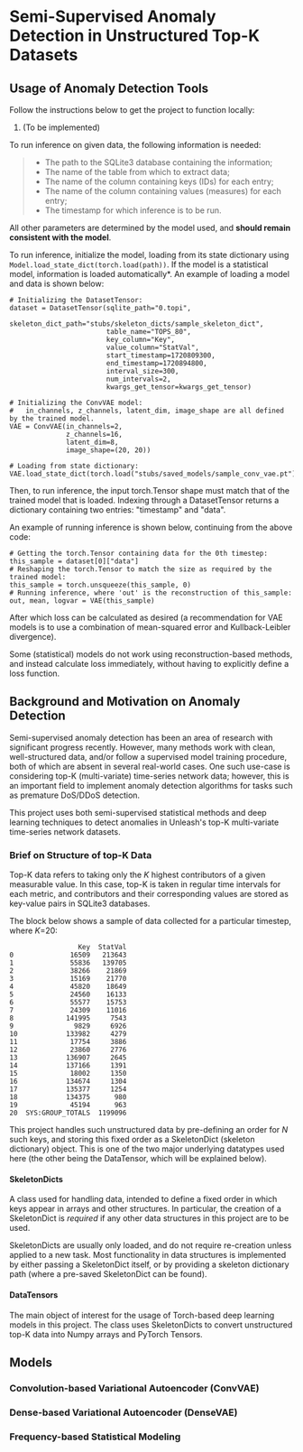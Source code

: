 # Semi-Supervised Anomaly Detection in Unstructured Top-K Datasets

## Usage of Anomaly Detection Tools
Follow the instructions below to get the project to function locally:
1. (To be implemented)

To run inference on given data, the following information is needed:
> * The path to the SQLite3 database containing the information;
> * The name of the table from which to extract data;
> * The name of the column containing keys (IDs) for each entry;
> * The name of the column containing values (measures) for each entry;
> * The timestamp for which inference is to be run.

All other parameters are determined by the model used, and **should remain consistent with the model**.

To run inference, initialize the model, loading from its state dictionary using 
`Model.load_state_dict(torch.load(path))`. If the model is a statistical model, information is loaded
automatically*. An example of loading a model and data is shown below:
```
# Initializing the DatasetTensor:
dataset = DatasetTensor(sqlite_path="0.topi",
                        skeleton_dict_path="stubs/skeleton_dicts/sample_skeleton_dict",
                        table_name="TOPS_80",
                        key_column="Key",
                        value_column="StatVal",
                        start_timestamp=1720809300,
                        end_timestamp=1720894800,
                        interval_size=300,
                        num_intervals=2,
                        kwargs_get_tensor=kwargs_get_tensor)
                        
# Initializing the ConvVAE model:
#   in_channels, z_channels, latent_dim, image_shape are all defined by the trained model.
VAE = ConvVAE(in_channels=2,
              z_channels=16,
              latent_dim=8,
              image_shape=(20, 20))

# Loading from state dictionary:
VAE.load_state_dict(torch.load("stubs/saved_models/sample_conv_vae.pt"))
```

Then, to run inference, the input torch.Tensor shape must match that of the trained model that is loaded. 
Indexing through a DatasetTensor returns a dictionary containing two entries: "timestamp" and "data".


An example of running inference is shown below, continuing from the above code:
```
# Getting the torch.Tensor containing data for the 0th timestep:
this_sample = dataset[0]["data"]
# Reshaping the torch.Tensor to match the size as required by the trained model:
this_sample = torch.unsqueeze(this_sample, 0)
# Running inference, where 'out' is the reconstruction of this_sample:
out, mean, logvar = VAE(this_sample)
```
After which loss can be calculated as desired (a recommendation for VAE models is to use a combination of 
mean-squared error and Kullback-Leibler divergence).

Some (statistical) models do not work using reconstruction-based methods, and instead calculate loss 
immediately, without having to explicitly define a loss function. 


## Background and Motivation on Anomaly Detection

Semi-supervised anomaly detection has been an area of research with significant progress recently.
However, many methods work with clean, well-structured data, and/or follow a supervised model training
procedure, both of which are absent in several real-world cases. One such use-case is considering
top-K (multi-variate) time-series network data; however, this is an important field to implement anomaly
detection algorithms for tasks such as premature DoS/DDoS detection.

This project uses both semi-supervised statistical methods and deep learning techniques to detect anomalies
in Unleash's top-K multi-variate time-series network datasets. 

### Brief on Structure of top-K Data

Top-K data refers to taking only the _K_ highest contributors of a given measurable value. In this case,
top-K is taken in regular time intervals for each metric, and contributors and their corresponding values
are stored as key-value pairs in SQLite3 databases. 

The block below shows a sample of data collected for a particular timestep, where _K_=20:
```
                 Key  StatVal
0              16509   213643
1              55836   139705
2              38266    21869
3              15169    21770
4              45820    18649
5              24560    16133
6              55577    15753
7              24309    11016
8             141995     7543
9               9829     6926
10            133982     4279
11             17754     3886
12             23860     2776
13            136907     2645
14            137166     1391
15             18002     1350
16            134674     1304
17            135377     1254
18            134375      980
19             45194      963
20  SYS:GROUP_TOTALS  1199096
```

This project handles such unstructured data by pre-defining an order for _N_ such keys, and storing this fixed
order as a SkeletonDict (skeleton dictionary) object. This is one of the two major underlying
datatypes used here (the other being the DataTensor, which will be explained below).

#### SkeletonDicts
A class used for handling data, intended to define a fixed order in which keys appear in arrays and other
structures. In particular, the creation of a SkeletonDict is _required_ if any other data structures in this 
project are to be used. 

SkeletonDicts are usually only loaded, and do not require re-creation unless applied to a new task.
Most functionality in data structures is implemented by either passing a SkeletonDict itself, or by providing
a skeleton dictionary path (where a pre-saved SkeletonDict can be found).

#### DataTensors
The main object of interest for the usage of Torch-based deep learning models in this project. The class uses
SkeletonDicts to convert unstructured top-K data into Numpy arrays and PyTorch Tensors. 


## Models
### Convolution-based Variational Autoencoder (ConvVAE)
### Dense-based Variational Autoencoder (DenseVAE)
### Frequency-based Statistical Modeling 
